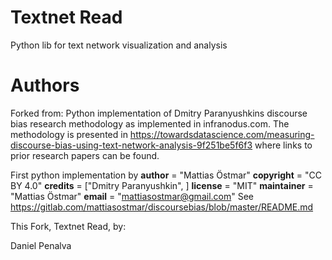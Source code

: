 # Textnet Read
Python lib for text network visualization and analysis 



# Authors
Forked from:
Python implementation of Dmitry Paranyushkins discourse bias research methodology as implemented in infranodus.com.
The methodology is presented in
https://towardsdatascience.com/measuring-discourse-bias-using-text-network-analysis-9f251be5f6f3 where links to prior
research papers can be found.

First python implementation by 
__author__ = "Mattias Östmar"
__copyright__ = "CC BY 4.0"
__credits__ = ["Dmitry Paranyushkin", ]
__license__ = "MIT"
__maintainer__ = "Mattias Östmar"
__email__ = "mattiasostmar@gmail.com"
See https://gitlab.com/mattiasostmar/discoursebias/blob/master/README.md

This Fork, Textnet Read, by:

Daniel Penalva
